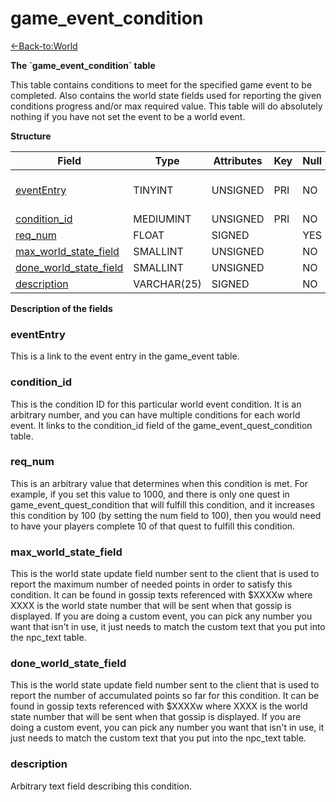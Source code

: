 # game\_event\_condition

[<-Back-to:World](database-world.md)

**The \`game\_event\_condition\` table**

This table contains conditions to meet for the specified game event to be completed. Also contains the world state fields used for reporting the given conditions progress and/or max required value. This table will do absolutely nothing if you have not set the event to be a world event.

**Structure**

| Field                       | Type         | Attributes | Key | Null | Default | Extra | Comment                 |
|-----------------------------|--------------|------------|-----|------|---------|-------|-------------------------|
| [eventEntry][1]             | TINYINT   | UNSIGNED   | PRI | NO   |         |       | Entry of the game event |
| [condition_id][2]           | MEDIUMINT | UNSIGNED   | PRI | NO   |         |       |                         |
| [req_num][3]                | FLOAT        | SIGNED     |     | YES  | 0       |       |                         |
| [max_world_state_field][4]  | SMALLINT  | UNSIGNED   |     | NO   |         |       |                         |
| [done_world_state_field][5] | SMALLINT  | UNSIGNED   |     | NO   |         |       |                         |
| [description][6]            | VARCHAR(25)  | SIGNED     |     | NO   |         |       |                         |

[1]: #evententry
[2]: #condition_id
[3]: #req_num
[4]: #max_world_state_field
[5]: #done_world_state_field
[6]: #description

**Description of the fields**

### eventEntry

This is a link to the event entry in the game\_event table.

### condition\_id

This is the condition ID for this particular world event condition. It is an arbitrary number, and you can have multiple conditions for each world event. It links to the condition\_id field of the game\_event\_quest\_condition table.

### req\_num

This is an arbitrary value that determines when this condition is met. For example, if you set this value to 1000, and there is only one quest in game\_event\_quest\_condition that will fulfill this condition, and it increases this condition by 100 (by setting the num field to 100), then you would need to have your players complete 10 of that quest to fulfill this condition.

### max\_world\_state\_field

This is the world state update field number sent to the client that is used to report the maximum number of needed points in order to satisfy this condition. It can be found in gossip texts referenced with $XXXXw where XXXX is the world state number that will be sent when that gossip is displayed. If you are doing a custom event, you can pick any number you want that isn't in use, it just needs to match the custom text that you put into the npc\_text table.

### done\_world\_state\_field

This is the world state update field number sent to the client that is used to report the number of accumulated points so far for this condition. It can be found in gossip texts referenced with $XXXXw where XXXX is the world state number that will be sent when that gossip is displayed. If you are doing a custom event, you can pick any number you want that isn't in use, it just needs to match the custom text that you put into the npc\_text table.

### description

Arbitrary text field describing this condition.
